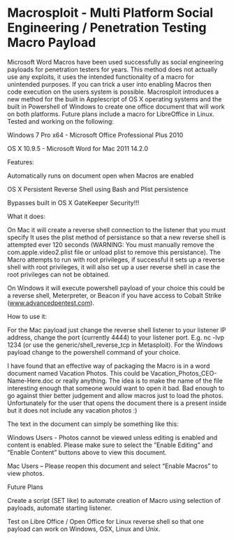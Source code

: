 Macrosploit - Multi Platform Social Engineering / Penetration Testing Macro Payload
===========

Microsoft Word Macros have been used successfully as social engineering payloads for penetration testers for years. This method does not actually use any exploits, it uses the intended functionality of a macro for unintended purposes. If you can trick a user into enabling Macros then code execution on the users system is possible. Macrosploit introduces a new method for the built in Applescript of OS X operating systems and the built in Powershell of Windows to create one office document that will work on both platforms. Future plans include a macro for LibreOffice in Linux. 
Tested and working on the following:

Windows 7 Pro x64 - Microsoft Office Professional Plus 2010

OS X 10.9.5 - Microsoft Word for Mac 2011 14.2.0

Features:

Automatically runs on document open when Macros are enabled

OS X Persistent Reverse Shell using Bash and Plist persistence

Bypasses built in OS X GateKeeper Security!!!

What it does:

On Mac it will create a reverse shell connection to the listener that you must specify
It uses the plist method of persistance so that a new reverse shell is attempted ever 120 seconds (WARNING: You must manually remove the com.apple.video2.plist file or unload plist to remove this persistance). The Macro attempts to run with root privileges, if successful it sets up a reverse shell with root privileges, it will also set up a user reverse shell in case the root privileges can not be obtained. 

On Windows it will execute powershell payload of your choice this could be a reverse shell, Meterpreter, or Beacon if you have access to Cobalt Strike (www.advancedpentest.com).

How to use it:

For the Mac payload just change the reverse shell listener to your listener IP address, change the port (currently 4444) to your listener port. E.g. nc -lvp 1234 (or use the generic/shell_reverse_tcp in Metasploit). For the Windows payload change to the powershell command of your choice.

I have found that an effective way of packaging the Macro is in a word document named Vacation Photos. 
This could be Vacation_Photos_CEO-Name-Here.doc or really anything. 
The idea is to make the name of the file interesting enough that someone would want to open it bad. 
Bad enough to go against thier better judgement and allow macros just to load the photos. 
Unfortunately for the user that opens the document there is a present inside but it does not include any vacation photos :)

The text in the document can simply be something like this:

Windows Users - Photos cannot be viewed unless editing is enabled and content is enabled. Please make sure to select the ”Enable Editing” and “Enable Content” buttons above to view this document.

Mac Users – Please reopen this document and select “Enable Macros” to view photos.

Future Plans

Create a script (SET like) to automate creation of Macro using selection of payloads, automate starting listener.

Test on Libre Office / Open Office for Linux reverse shell so that one payload can work on Windows, OSX, Linux and Unix.

